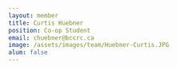 ```yaml
---
layout: member
title: Curtis Huebner
position: Co-op Student
email: chuebner@bccrc.ca
image: /assets/images/team/Huebner-Curtis.JPG
alum: false
---
```

